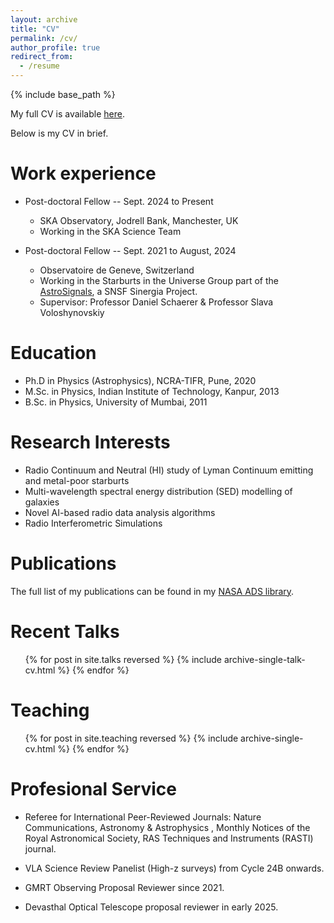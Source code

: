 ```yaml
---
layout: archive
title: "CV"
permalink: /cv/
author_profile: true
redirect_from:
  - /resume
---
```


{% include base_path %}

My full CV is available [here](/files/Omkar_Bait_Academic_CV.pdf).

Below is my CV in brief.


Work experience
======
* Post-doctoral Fellow  -- Sept. 2024 to Present
  * SKA Observatory, Jodrell Bank, Manchester, UK
  * Working in the SKA Science Team

* Post-doctoral Fellow  -- Sept. 2021 to August, 2024
  * Observatoire de Geneve, Switzerland
  * Working in the Starburts in the Universe Group part of the [AstroSignals](https://astrosignals.ch/), a SNSF Sinergia Project.
  * Supervisor: Professor Daniel Schaerer \& Professor Slava Voloshynovskiy

Education
======
* Ph.D in Physics (Astrophysics), NCRA-TIFR, Pune, 2020
* M.Sc. in Physics, Indian Institute of Technology, Kanpur, 2013
* B.Sc. in Physics, University of Mumbai, 2011

  
Research Interests
======
* Radio Continuum and Neutral (HI) study of Lyman Continuum emitting and metal-poor starburts 
* Multi-wavelength spectral energy distribution (SED) modelling of galaxies
* Novel AI-based radio data analysis algorithms
* Radio Interferometric Simulations

Publications
======

The full list of my publications can be found in my [NASA ADS library](https://ui.adsabs.harvard.edu/search/p_=0&q=docs(library%2FGL_MvN03RZq4XZykVMdRZg)&sort=date%20desc%2C%20bibcode%20desc).


Recent Talks
======
  <ul>{% for post in site.talks reversed %}
    {% include archive-single-talk-cv.html  %}
  {% endfor %}</ul>
  
Teaching
======
  <ul>{% for post in site.teaching reversed %}
    {% include archive-single-cv.html %}
  {% endfor %}</ul>
  
Profesional Service
======
* Referee for International Peer-Reviewed Journals: Nature Communications, Astronomy & Astrophysics , Monthly Notices of the Royal Astronomical Society, RAS Techniques and
Instruments (RASTI) journal.

* VLA Science Review Panelist (High-z surveys) from Cycle 24B onwards.

* GMRT Observing Proposal Reviewer since 2021.

* Devasthal Optical Telescope proposal reviewer in early 2025.
